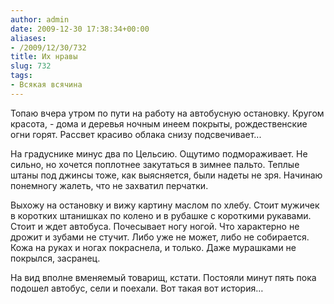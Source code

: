 ```yaml
---
author: admin
date: 2009-12-30 17:38:34+00:00
aliases:
- /2009/12/30/732
title: Их нравы
slug: 732
tags:
- Всякая всячина
---
```


Топаю вчера утром по пути на работу на автобусную остановку. Кругом красота, - дома и деревья ночным инеем покрыты, рождественские огни горят. Рассвет красиво облака снизу подсвечивает...

На градуснике минус два по Цельсию. Ощутимо подмораживает. Не сильно, но хочется поплотнее закутаться в зимнее пальто. Теплые штаны под джинсы тоже, как выясняется, были надеты не зря. Начинаю понемногу жалеть, что не захватил перчатки.

Выхожу на остановку и вижу картину маслом по хлебу. Стоит мужичек в коротких штанишках по колено и в рубашке с короткими рукавами. Стоит и ждет автобуса. Почесывает ногу ногой. Что характерно не дрожит и зубами не стучит. Либо уже не может, либо не собирается. Кожа на руках и ногах покраснела, и только. Даже мурашками не покрылся, засранец. 

На вид вполне вменяемый товарищ, кстати. Постояли минут пять пока подошел автобус, сели и поехали. Вот такая вот история…
